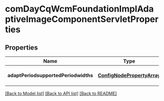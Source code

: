 # comDayCqWcmFoundationImplAdaptiveImageComponentServletProperties

## Properties
Name | Type | Description | Notes
------------ | ------------- | ------------- | -------------
**adaptPeriodsupportedPeriodwidths** | [**ConfigNodePropertyArray**](ConfigNodePropertyArray.md) |  | [optional] [default to null]

[[Back to Model list]](../README.md#documentation-for-models) [[Back to API list]](../README.md#documentation-for-api-endpoints) [[Back to README]](../README.md)


